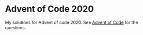 # Advent of Code 2020

My solutions for Advent of code 2020.
See [Advent of Code](https://adventofcode.com/) for the questions.
